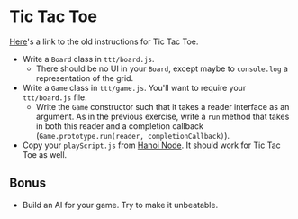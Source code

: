# Tic Tac Toe

[Here][ruby-ttt]'s a link to the old instructions for Tic Tac Toe.

* Write a `Board` class in `ttt/board.js`.
    * There should be no UI in your `Board`, except maybe to
      `console.log` a representation of the grid.
* Write a `Game` class in `ttt/game.js`. You'll want to require your
  `ttt/board.js` file.
    * Write the `Game` constructor such that it takes a reader interface
      as an argument. As in the previous exercise, write a `run` method that takes in both this reader
      and a completion callback (`Game.prototype.run(reader, completionCallback)`).
* Copy your `playScript.js` from [Hanoi Node][node-ttt]. It should work for Tic Tac Toe as well.

## Bonus
* Build an AI for your game. Try to make it unbeatable.

[ruby-ttt]: ruby_ttt.md
[node-ttt]: ../hanoi_node
